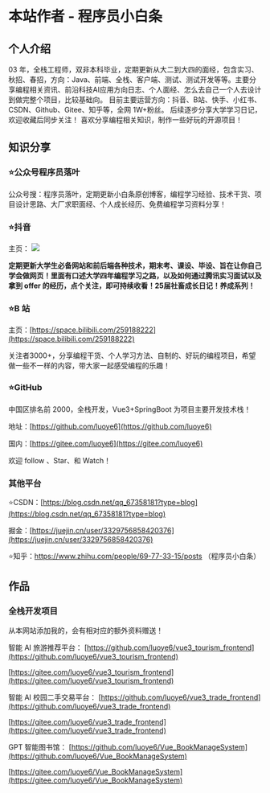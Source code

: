 # 本站作者 - 程序员小白条

## 个人介绍

03 年，全栈工程师，双非本科毕业，定期更新从大二到大四的面经，包含实习、秋招、春招，方向：Java、前端、全栈、客户端、测试、测试开发等等。主要分享编程相关资讯、前沿科技AI应用方向日志、个人面经、怎么去自己一个人去设计到做完整个项目，比较基础向。
目前主要运营方向：抖音、B站、快手、小红书、CSDN、Github、Gitee、知乎等，全网 1W+粉丝。
后续逐步分享大学学习日记，欢迎收藏后同步关注！
喜欢分享编程相关知识，制作一些好玩的开源项目！







## 知识分享

### ⭐️公众号程序员落叶

公众号搜：程序员落叶，定期更新小白条原创博客，编程学习经验、技术干货、项目设计思路、大厂求职面经、个人成长经历、免费编程学习资料分享！


### ⭐️抖音

主页：
![](https://pic.yupi.icu/5563/202507061844421.png)

**定期更新大学生必备网站和前后端各种技术，期末考、课设、毕设、旨在让你自己学会做网页！里面有口述大学四年编程学习之路，以及如何通过腾讯实习面试以及拿到 offer 的经历，点个关注，即可持续收看！25届社畜成长日记！养成系列！**





### ⭐️B 站

主页：[https://space.bilibili.com/259188222](https://space.bilibili.com/259188222)

关注者3000+，分享编程干货、个人学习方法、自制的、好玩的编程项目，希望做一些不一样的内容，带大家一起感受编程的乐趣！



### ⭐️GitHub

中国区排名前 2000，全栈开发，Vue3+SpringBoot 为项目主要开发技术栈！

地址：[https://github.com/luoye6](https://github.com/luoye6) 

国内：[https://gitee.com/luoye6](https://gitee.com/luoye6)

欢迎 follow 、Star、和 Watch！



### 其他平台



⭐️CSDN：[https://blog.csdn.net/qq_67358181?type=blog](https://blog.csdn.net/qq_67358181?type=blog)

掘金：[https://juejin.cn/user/3329756858420376](https://juejin.cn/user/3329756858420376)

⭐️知乎：https://www.zhihu.com/people/69-77-33-15/posts （程序员小白条）



## 作品

### 全栈开发项目

从本网站添加我的，会有相对应的额外资料赠送！

智能 AI 旅游推荐平台：
[https://github.com/luoye6/vue3_tourism_frontend](https://github.com/luoye6/vue3_tourism_frontend)

[https://gitee.com/luoye6/vue3_tourism_frontend](https://gitee.com/luoye6/vue3_tourism_frontend)


智能 AI 校园二手交易平台：
[https://github.com/luoye6/vue3_trade_frontend](https://github.com/luoye6/vue3_trade_frontend)

[https://gitee.com/luoye6/vue3_trade_frontend](https://gitee.com/luoye6/vue3_trade_frontend)




GPT 智能图书馆：
[https://github.com/luoye6/Vue_BookManageSystem](https://github.com/luoye6/Vue_BookManageSystem)

[https://gitee.com/luoye6/Vue_BookManageSystem](https://gitee.com/luoye6/Vue_BookManageSystem)












